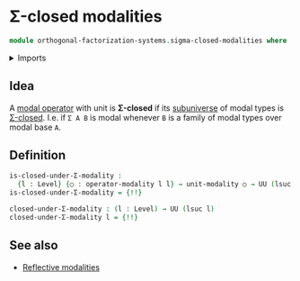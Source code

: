 # Σ-closed modalities

```agda
module orthogonal-factorization-systems.sigma-closed-modalities where
```

<details><summary>Imports</summary>

```agda
open import foundation.dependent-pair-types
open import foundation.function-types
open import foundation.sigma-closed-subuniverses
open import foundation.universe-levels

open import orthogonal-factorization-systems.modal-operators
```

</details>

## Idea

A [modal operator](orthogonal-factorization-systems.modal-operators.md) with
unit is **Σ-closed** if its [subuniverse](foundation.subuniverses.md) of modal
types is [Σ-closed](foundation.sigma-closed-subuniverses.md). I.e. if `Σ A B` is
modal whenever `B` is a family of modal types over modal base `A`.

## Definition

```agda
is-closed-under-Σ-modality :
  {l : Level} {○ : operator-modality l l} → unit-modality ○ → UU (lsuc l)
is-closed-under-Σ-modality = {!!}

closed-under-Σ-modality : (l : Level) → UU (lsuc l)
closed-under-Σ-modality l = {!!}
```

## See also

- [Reflective modalities](orthogonal-factorization-systems.reflective-modalities.md)
